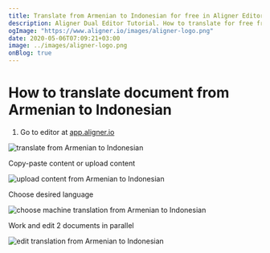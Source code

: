 ```yaml
---
title: Translate from Armenian to Indonesian for free in Aligner Editor
description: Aligner Dual Editor Tutorial. How to translate for free from Armenian to Indonesian. Aligner is multilingual document management platform. 
ogImage: "https://www.aligner.io/images/aligner-logo.png"
date: 2020-05-06T07:09:21+03:00
image: ../images/aligner-logo.png
onBlog: true
---
```


# How to translate document from Armenian to Indonesian

1. Go to editor at [app.aligner.io](https://app.aligner.io "Aligner App web page")

![translate from Armenian to Indonesian](../aligner-blank-editor.png "translate from Armenian to Indonesian")

Copy-paste content or upload content

![upload content from Armenian to Indonesian](../aligner-uploaded-document.png "upload content from Armenian to Indonesian")

Choose desired language

![choose machine translation from Armenian to Indonesian](../aligner-language-dropdown.png "choose machine translation from Armenian to Indonesian")

Work and edit 2 documents in parallel

![edit translation from Armenian to Indonesian](../aligner-double-sitded-editor.png "edit translation from Armenian to Indonesian")

